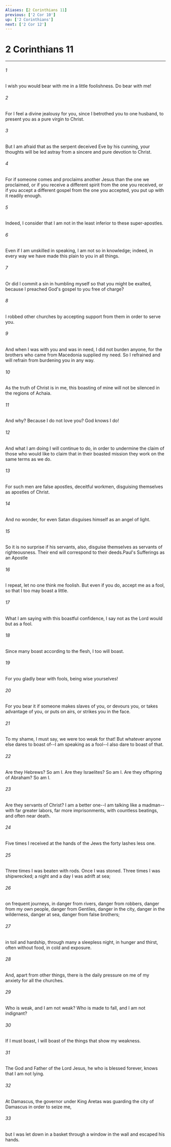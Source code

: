 ```yaml
---
Aliases: [2 Corinthians 11]
previous: ['2 Cor 10']
up: ['2 Corinthians']
next: ['2 Cor 12']
---
```

# 2 Corinthians 11

***

 

###### 1 
I wish you would bear with me in a little foolishness. Do bear with me! 
 

###### 2 
For I feel a divine jealousy for you, since I betrothed you to one husband, to present you as a pure virgin to Christ. 
 

###### 3 
But I am afraid that as the serpent deceived Eve by his cunning, your thoughts will be led astray from a sincere and pure devotion to Christ. 
 

###### 4 
For if someone comes and proclaims another Jesus than the one we proclaimed, or if you receive a different spirit from the one you received, or if you accept a different gospel from the one you accepted, you put up with it readily enough. 
 

###### 5 
Indeed, I consider that I am not in the least inferior to these super-apostles. 
 

###### 6 
Even if I am unskilled in speaking, I am not so in knowledge; indeed, in every way we have made this plain to you in all things.
 
 

###### 7 
Or did I commit a sin in humbling myself so that you might be exalted, because I preached God's gospel to you free of charge? 
 

###### 8 
I robbed other churches by accepting support from them in order to serve you. 
 

###### 9 
And when I was with you and was in need, I did not burden anyone, for the brothers who came from Macedonia supplied my need. So I refrained and will refrain from burdening you in any way. 
 

###### 10 
As the truth of Christ is in me, this boasting of mine will not be silenced in the regions of Achaia. 
 

###### 11 
And why? Because I do not love you? God knows I do!
 
 

###### 12 
And what I am doing I will continue to do, in order to undermine the claim of those who would like to claim that in their boasted mission they work on the same terms as we do. 
 

###### 13 
For such men are false apostles, deceitful workmen, disguising themselves as apostles of Christ. 
 

###### 14 
And no wonder, for even Satan disguises himself as an angel of light. 
 

###### 15 
So it is no surprise if his servants, also, disguise themselves as servants of righteousness. Their end will correspond to their deeds.Paul's Sufferings as an Apostle
 
 

###### 16 
I repeat, let no one think me foolish. But even if you do, accept me as a fool, so that I too may boast a little. 
 

###### 17 
What I am saying with this boastful confidence, I say not as the Lord would but as a fool. 
 

###### 18 
Since many boast according to the flesh, I too will boast. 
 

###### 19 
For you gladly bear with fools, being wise yourselves! 
 

###### 20 
For you bear it if someone makes slaves of you, or devours you, or takes advantage of you, or puts on airs, or strikes you in the face. 
 

###### 21 
To my shame, I must say, we were too weak for that!
 But whatever anyone else dares to boast of--I am speaking as a fool--I also dare to boast of that. 
 

###### 22 
Are they Hebrews? So am I. Are they Israelites? So am I. Are they offspring of Abraham? So am I. 
 

###### 23 
Are they servants of Christ? I am a better one--I am talking like a madman--with far greater labors, far more imprisonments, with countless beatings, and often near death. 
 

###### 24 
Five times I received at the hands of the Jews the forty lashes less one. 
 

###### 25 
Three times I was beaten with rods. Once I was stoned. Three times I was shipwrecked; a night and a day I was adrift at sea; 
 

###### 26 
on frequent journeys, in danger from rivers, danger from robbers, danger from my own people, danger from Gentiles, danger in the city, danger in the wilderness, danger at sea, danger from false brothers; 
 

###### 27 
in toil and hardship, through many a sleepless night, in hunger and thirst, often without food, in cold and exposure. 
 

###### 28 
And, apart from other things, there is the daily pressure on me of my anxiety for all the churches. 
 

###### 29 
Who is weak, and I am not weak? Who is made to fall, and I am not indignant?
 
 

###### 30 
If I must boast, I will boast of the things that show my weakness. 
 

###### 31 
The God and Father of the Lord Jesus, he who is blessed forever, knows that I am not lying. 
 

###### 32 
At Damascus, the governor under King Aretas was guarding the city of Damascus in order to seize me, 
 

###### 33 
but I was let down in a basket through a window in the wall and escaped his hands.
 
